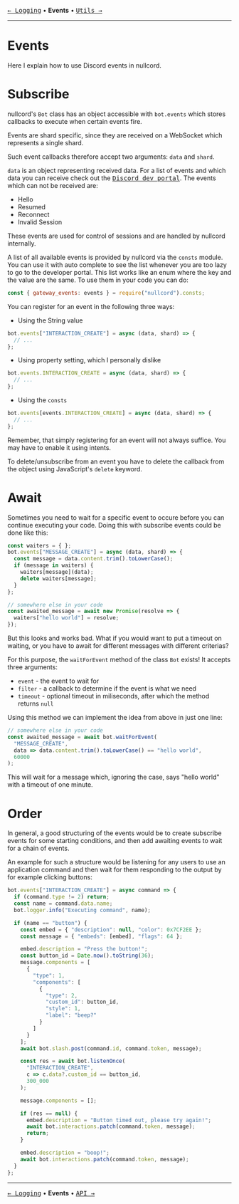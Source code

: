 [<kbd>← Logging</kbd>](02_logging.md)
• **Events** •
[<kbd>Utils →</kbd>](04_api.md)

---

# Events
Here I explain how to use
Discord events in nullcord.

# Subscribe
nullcord's `Bot` class has an object
accessible with `bot.events` which stores callbacks
to execute when certain events fire.

Events are shard specific, since they are received on
a WebSocket which represents a single shard.

Such event callbacks therefore accept two arguments:
`data` and `shard`.

`data` is an object representing received data.
For a list of events and which data you can receive
check out the [<kbd>Discord dev portal</kbd>](https://discord.com/developers/docs/topics/gateway-events).
The events which can not be received are:
* Hello
* Resumed
* Reconnect
* Invalid Session

These events are used for control of sessions
and are handled by nullcord internally.

A list of all available events is provided by nullcord via the
`consts` module. You can use it with auto complete to see the
list whenever you are too lazy to go to the developer portal.
This list works like an enum where the key and the value are
the same. To use them in your code you can do:
```js
const { gateway_events: events } = require("nullcord").consts;
```

You can register for an event in the following three ways:
* Using the String value
```js
bot.events["INTERACTION_CREATE"] = async (data, shard) => {
  // ...
};
```
* Using property setting, which I personally dislike
```js
bot.events.INTERACTION_CREATE = async (data, shard) => {
  // ...
};
```
* Using the `consts`
```js
bot.events[events.INTERACTION_CREATE] = async (data, shard) => {
  // ...
};
```

Remember, that simply registering for an event
will not always suffice. You may have to enable
it using intents.

To delete/unsubscribe from an event you have to delete
the callback from the object using JavaScript's `delete` keyword.

# Await
Sometimes you need to wait for a specific event to occure before
you can continue executing your code. Doing this with subscribe
events could be done like this:
```js
const waiters = { };
bot.events["MESSAGE_CREATE"] = async (data, shard) => {
  const message = data.content.trim().toLowerCase();
  if (message in waiters) {
    waiters[message](data);
    delete waiters[message];
  }
};

// somewhere else in your code
const awaited_message = await new Promise(resolve => {
  waiters["hello world"] = resolve;
});

```

But this looks and works bad. What if you would want to put a timeout
on waiting, or you have to await for different messages with different
criterias?

For this purpose, the `waitForEvent` method of the class `Bot` exists!
It accepts three arguments:
* `event` - the event to wait for
* `filter` - a callback to determine if the event is what we need
* `timeout` - optional timeout in miliseconds, after which the
method returns `null`

Using this method we can implement the idea from above in just one line:
```js
// somewhere else in your code
const awaited_message = await bot.waitForEvent(
  "MESSAGE_CREATE",
  data => data.content.trim().toLowerCase() == "hello world",
  60000
);
```
This will wait for a message which, ignoring the case,
says "hello world" with a timeout of one minute.

# Order
In general, a good structuring of the events would be
to create subscribe events for some starting conditions,
and then add awaiting events to wait for a chain of events.

An example for such a structure would be listening for
any users to use an application command and then wait
for them responding to the output by for example clicking
buttons:
```js
bot.events["INTERACTION_CREATE"] = async command => {
  if (command.type != 2) return;
  const name = command.data.name;
  bot.logger.info("Executing command", name);

  if (name == "button") {
    const embed = { "description": null, "color": 0x7CF2EE };
    const message = { "embeds": [embed], "flags": 64 };

    embed.description = "Press the button!";
    const button_id = Date.now().toString(36);
    message.components = [
      {
        "type": 1,
        "components": [
          {
            "type": 2,
            "custom_id": button_id,
            "style": 1,
            "label": "beep?"
          }
        ]
      }
    ];
    await bot.slash.post(command.id, command.token, message);

    const res = await bot.listenOnce(
      "INTERACTION_CREATE",
      c => c.data?.custom_id == button_id,
      300_000
    );

    message.components = [];

    if (res == null) {
      embed.description = "Button timed out, please try again!";
      await bot.interactions.patch(command.token, message);
      return;
    }

    embed.description = "boop!";
    await bot.interactions.patch(command.token, message);
  }
};
```

---

[<kbd>← Logging</kbd>](02_logging.md)
• **Events** •
[<kbd>API →</kbd>](04_api.md)
